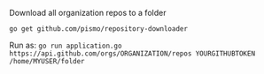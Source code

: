 Download all organization repos to a folder

`go get github.com/pismo/repository-downloader`

Run as:
`go run application.go https://api.github.com/orgs/ORGANIZATION/repos YOURGITHUBTOKEN /home/MYUSER/folder`